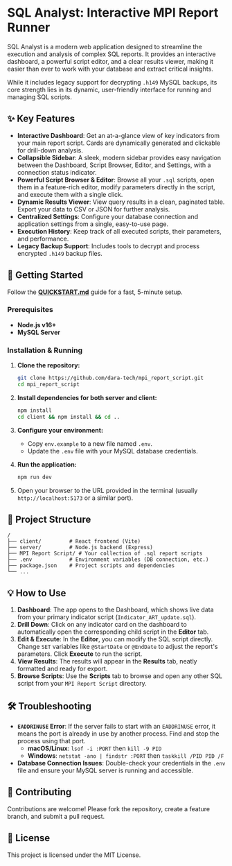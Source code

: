 # SQL Analyst: Interactive MPI Report Runner

SQL Analyst is a modern web application designed to streamline the execution and analysis of complex SQL reports. It provides an interactive dashboard, a powerful script editor, and a clear results viewer, making it easier than ever to work with your database and extract critical insights.

While it includes legacy support for decrypting `.h149` MySQL backups, its core strength lies in its dynamic, user-friendly interface for running and managing SQL scripts.

## ✨ Key Features

- **Interactive Dashboard**: Get an at-a-glance view of key indicators from your main report script. Cards are dynamically generated and clickable for drill-down analysis.
- **Collapsible Sidebar**: A sleek, modern sidebar provides easy navigation between the Dashboard, Script Browser, Editor, and Settings, with a connection status indicator.
- **Powerful Script Browser & Editor**: Browse all your `.sql` scripts, open them in a feature-rich editor, modify parameters directly in the script, and execute them with a single click.
- **Dynamic Results Viewer**: View query results in a clean, paginated table. Export your data to CSV or JSON for further analysis.
- **Centralized Settings**: Configure your database connection and application settings from a single, easy-to-use page.
- **Execution History**: Keep track of all executed scripts, their parameters, and performance.
- **Legacy Backup Support**: Includes tools to decrypt and process encrypted `.h149` backup files.

## 🚀 Getting Started

Follow the [**QUICKSTART.md**](./QUICKSTART.md) guide for a fast, 5-minute setup.

### Prerequisites

- **Node.js v16+**
- **MySQL Server**

### Installation & Running

1.  **Clone the repository:**
    ```bash
    git clone https://github.com/dara-tech/mpi_report_script.git
    cd mpi_report_script
    ```

2.  **Install dependencies for both server and client:**
    ```bash
    npm install
    cd client && npm install && cd ..
    ```

3.  **Configure your environment:**
    -   Copy `env.example` to a new file named `.env`.
    -   Update the `.env` file with your MySQL database credentials.

4.  **Run the application:**
    ```bash
    npm run dev
    ```

5.  Open your browser to the URL provided in the terminal (usually `http://localhost:5173` or a similar port).

## 🔧 Project Structure

```
/
├── client/         # React frontend (Vite)
├── server/         # Node.js backend (Express)
├── MPI Report Script/ # Your collection of .sql report scripts
├── .env            # Environment variables (DB connection, etc.)
├── package.json    # Project scripts and dependencies
└── ...
```

## 💡 How to Use

1.  **Dashboard**: The app opens to the Dashboard, which shows live data from your primary indicator script (`Indicator_ART_update.sql`).
2.  **Drill Down**: Click on any indicator card on the dashboard to automatically open the corresponding child script in the **Editor** tab.
3.  **Edit & Execute**: In the **Editor**, you can modify the SQL script directly. Change `SET` variables like `@StartDate` or `@EndDate` to adjust the report's parameters. Click **Execute** to run the script.
4.  **View Results**: The results will appear in the **Results** tab, neatly formatted and ready for export.
5.  **Browse Scripts**: Use the **Scripts** tab to browse and open any other SQL script from your `MPI Report Script` directory.

## 🛠️ Troubleshooting

-   **`EADDRINUSE` Error**: If the server fails to start with an `EADDRINUSE` error, it means the port is already in use by another process. Find and stop the process using that port.
    -   **macOS/Linux**: `lsof -i :PORT` then `kill -9 PID`
    -   **Windows**: `netstat -ano | findstr :PORT` then `taskkill /PID PID /F`
-   **Database Connection Issues**: Double-check your credentials in the `.env` file and ensure your MySQL server is running and accessible.

## 🤝 Contributing

Contributions are welcome! Please fork the repository, create a feature branch, and submit a pull request.

## 📄 License

This project is licensed under the MIT License. 